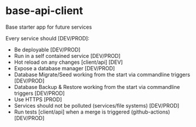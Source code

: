 # base-api-client

Base starter app for future services

Every service should [DEV/PROD]:

- Be deployable [DEV/PROD]
- Run in a self contained service [DEV/PROD]
- Hot reload on any changes [client/api] [DEV]
- Expose a database manager [DEV/PROD]
- Database Migrate/Seed working from the start via commandline triggers [DEV/PROD]
- Database Backup & Restore working from the start via commandline triggers [DEV/PROD]
- Use HTTPS [PROD]
- Services should not be polluted (services/file systems) [DEV/PROD]
- Run tests [client/api] when a merge is triggered (github-actions) [DEV/PROD]
